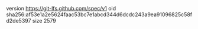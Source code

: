 version https://git-lfs.github.com/spec/v1
oid sha256:af53e1a2e5624faac53bc7e1abcd344d6dcdc243a9ea91096825c58fd2de5397
size 2579
